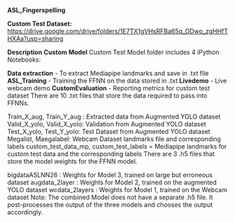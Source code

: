 **ASL_Fingerspelling**


**Custom Test Dataset:**
https://drive.google.com/drive/folders/1E7TX1gVHsRFBa65q_ODwo_zgHHfTHXAa?usp=sharing

**Description**
**Custom Model**
Custom Test Model folder includes 4 iPython Notebooks:

**Data extraction** - To extract Mediapipe landmarks and save in .txt file
**ASL_Training** - Training the FFNN on the data stored in .txt
**Livedemo** - Live webcam demo
**CustomEvaluation** - Reporting metrics for custom test dataset
There are 10 .txt files that store the data required to pass into FFNNs.

Train_X_aug, Train_Y_aug : Extracted data from Augmented YOLO dataset
Valid_X_yolo, Valid_X_yolo: Validation from Augmented YOLO dataset
Test_X_yolo, Test_Y_yolo: Test Dataset from Augmented YOLO dataset
Megalist, Maegalabel: Webcam Dataset landmarks file and corresponding labels
custom_test_data_mp, custom_test_labels = Mediapipe landmarks for custom test data and the corresponding labels
There are 3 .h5 files that store the model weights for the FFNN model.

bigdataASLNN26 : Weights for Model 3, trained on large but erroneous dataset
augdata_2layer : Weights for Model 2, trained on the augmented YOLO dataset
wcdata_2layers : Weights for Model 1, trained on the Webcam dataset
Note: The combined Model does not have a separate .h5 file. It post-processes the output of the three models and chooses the output accordingly.

